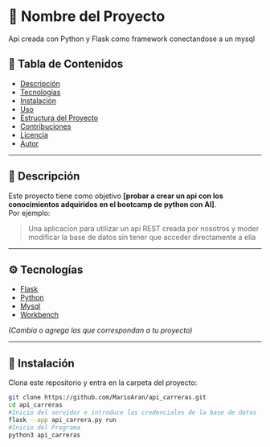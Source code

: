 # 🚀 Nombre del Proyecto

Api creada con Python y Flask como framework conectandose a un mysql

## 🧩 Tabla de Contenidos
- [Descripción](#-descripción)
- [Tecnologías](#-tecnologías)
- [Instalación](#-instalación)
- [Uso](#-uso)
- [Estructura del Proyecto](#-estructura-del-proyecto)
- [Contribuciones](#-contribuciones)
- [Licencia](#-licencia)
- [Autor](#-autor)

---

## 📝 Descripción

Este proyecto tiene como objetivo **[probar a crear un api con los conocimientos adquiridos en el bootcamp de python con AI]**.  
Por ejemplo:  
> Una aplicacion para utilizar un api REST creada por nosotros y moder modificar la base de datos sin tener que acceder directamente a ella 

---

## ⚙️ Tecnologías

- [Flask](https://flask.palletsprojects.com/en/stable/)  
- [Python](https://www.python.org/)  
- [Mysql](https://www.mysql.com/)  
- [Workbench](https://www.mysql.com/products/workbench/)  

*(Cambia o agrega las que correspondan a tu proyecto)*

---

## 🧰 Instalación

Clona este repositorio y entra en la carpeta del proyecto:

```bash
git clone https://github.com/MarioAran/api_carreras.git
cd api_carreras
#Inicio del servidor e introduce las credenciales de la base de datos 
flask --app api_carrera.py run
#Inicio del Programa 
python3 api_carreras

